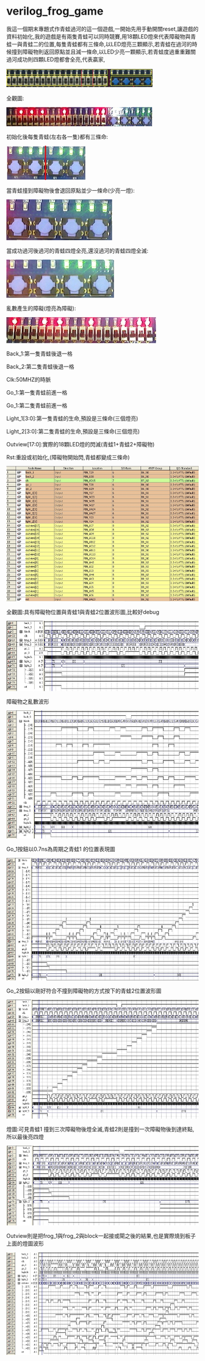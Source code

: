 # verilog_frog_game

我這一個期末專題式作青蛙過河的這一個遊戲,一開始先用手動開關reset,讓遊戲的資料初始化,我的遊戲是有兩隻青蛙可以同時競賽,用18顆LED燈來代表障礙物與青蛙一與青蛙二的位置,每隻青蛙都有三條命,以LED燈亮三顆顯示,若青蛙在過河的時候撞到障礙物則返回原點並且減一條命,以LED少亮一顆顯示,若青蛙度過重重難關過河成功則四顆LED燈都會全亮,代表贏家,

![image](https://github.com/KuiLiangLin/verilog_frog_game/blob/master/board_1.JPG)

全觀圖:

![image](https://github.com/KuiLiangLin/verilog_frog_game/blob/master/board_2.JPG)

初始化後每隻青蛙(左右各一隻)都有三條命:

![image](https://github.com/KuiLiangLin/verilog_frog_game/blob/master/board_3.JPG)

當青蛙撞到障礙物後會退回原點並少一條命(少亮一燈):

![image](https://github.com/KuiLiangLin/verilog_frog_game/blob/master/board_4.JPG)

當成功過河後過河的青蛙四燈全亮,還沒過河的青蛙四燈全滅:

![image](https://github.com/KuiLiangLin/verilog_frog_game/blob/master/board_5.JPG)

亂數產生的障礙(燈亮為障礙):

![image](https://github.com/KuiLiangLin/verilog_frog_game/blob/master/board_6.JPG)

Back_1:第一隻青蛙後退一格

Back_2:第二隻青蛙後退一格

Clk:50MHZ的時脈

Go_1:第一隻青蛙前進一格

Go_1:第二隻青蛙前進一格

Light_1[3:0]:第一隻青蛙的生命,預設是三條命(三個燈亮)

Light_2[3:0]:第二隻青蛙的生命,預設是三條命(三個燈亮)

Outview[17:0]:實際的18顆LED燈的閃滅(青蛙1+青蛙2+障礙物)

Rst:重設或初始化,(障礙物開始閃,青蛙都變成三條命)

![image](https://github.com/KuiLiangLin/verilog_frog_game/blob/master/pin.JPG)

全觀圖:具有障礙物位置與青蛙1與青蛙2位置波形圖,比較好debug

![image](https://github.com/KuiLiangLin/verilog_frog_game/blob/master/Waveform_1.JPG)

障礙物之亂數波形

![image](https://github.com/KuiLiangLin/verilog_frog_game/blob/master/Waveform_2.JPG)

Go_1按鈕以0.7ns為周期之青蛙1 的位置表現圖

![image](https://github.com/KuiLiangLin/verilog_frog_game/blob/master/Waveform_3.JPG)

Go_2按鈕以剛好符合不撞到障礙物的方式按下的青蛙2位置波形圖

![image](https://github.com/KuiLiangLin/verilog_frog_game/blob/master/Waveform_4.JPG)

燈圖:可見青蛙1 撞到三次障礙物後燈全滅,青蛙2則是撞到一次障礙物後到達終點,所以最後亮四燈

![image](https://github.com/KuiLiangLin/verilog_frog_game/blob/master/Waveform_5.JPG)

Outview則是把frog_1與frog_2與block一起接或閘之後的結果,也是實際燒到板子上面的燈圖波形

![image](https://github.com/KuiLiangLin/verilog_frog_game/blob/master/Waveform_6.JPG)






